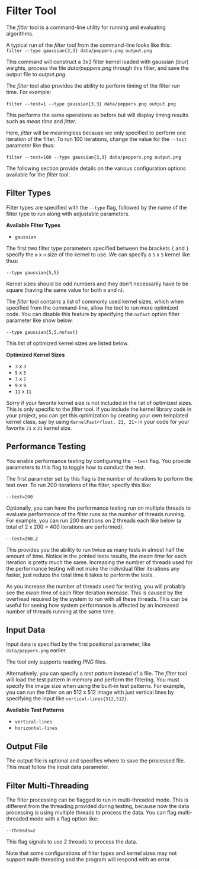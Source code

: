 # Filter Tool
The *fitler* tool is a command-line utility for running and evaluating algorithms.

A typical run of the *filter* tool from the command-line looks like this: \
```filter --type gaussian{3,3} data/peppers.png output.png```

This command will construct a 3x3 filter kernel loaded with gaussian (blur) weights,
process the file *data/peppers.png* through this filter, and save the output file
to *output.png*.

The *filter* tool also provides the ability to perform timing of the filter run time.
For example: \
\
```filter --test=1 --type gaussian{3,3} data/peppers.png output.png```

This performs the same operations as before but will display timing results such
as *mean time* and *jitter*.

Here, *jitter* will be meaningless because we only specified to perform one iteration
of the filter. To run 100 iterations, change the value for the `--test` parameter
like thus: \
\
```filter --test=100 --type gaussian{3,3} data/peppers.png output.png```

The following section provide details on the various configuration options available
for the *filter* tool.

## Filter Types
Filter types are specified with the `--type` flag, followed by the name of the
filter type to run along with adjustable parameters.

__Available Filter Types__
 - `gaussian`

The first two filter type parameters specified between the brackets `{` and `}`
specify the `m` x `n` size of the kernel to use. We can specify a `5` x `5` kernel
like thus: \
\
```--type gaussian{5,5}```

Kernel sizes should be odd numbers and they don't necessarily have to be square
(having the same value for both `m` and `n`).

The *filter* tool contains a list of commonly used kernel sizes, which when specified
from the command-line, allow the tool to run more optimized code. You can disable
this feature by specifying the `nofast` option filter parameter like show below. \
\
```--type gaussian{5,5,nofast}```

This list of optimized kernel sizes are listed below.

__Optimized Kernel Sizes__
 - `3` x `3`
 - `5` x `5`
 - `7` x `7`
 - `9` x `9`
 - `11` x `11`

Sorry if your favorite kernel size is not included in the list of optimized sizes.
This is only specific to the *filter* tool. If you include the kernel library code
in your project, you can get this optimization by creating your own templated
kernel class, say by using `KernelFast<float, 21, 21>` in your code for your favorite
`21` x `21` kernel size.


## Performance Testing
You enable performance testing by configuring the `--test` flag. You provide
parameters to this flag to toggle how to conduct the test.

The first parameter set by this flag is the number of iterations to perform the
test over. To run 200 iterations of the filter, specify this like: \
\
`--test=200`

Optionally, you can have the performance testing run on multiple threads to
evaluate performance of the filter runs as the number of threads running. For
example, you can run 200 iterations on 2 threads each like below (a total of 2 x 200 = 400
iterations are performed). \
\
`--test=200,2`

This provides you the ability to run twice as many tests in almost half the amount
of time. Notice in the printed tests results, the *mean time* for each iteration
is pretty much the same. Increasing the number of threads used for the performance
testing will not make the individual filter iterations any faster, just reduce
the total time it takes to perform the tests.

As you increase the number of threads used for testing, you will probably see the
*mean time* of each filter iteration increase. This is caused by the overhead
required by the system to run with all these threads. This can be useful for
seeing how system performance is affected by an increased number of threads
running at the same time.


## Input Data
Input data is specified by the first positional parameter, like `data/peppers.png`
earlier.

The tool only supports reading *PNG* files.

Alternatively, you can specify a *test pattern* instead of a file. The *filter*
tool will load the test pattern in memory and perform the filtering. You must
specify the image size when using the built-in test patterns. For example, you
can run the filter on an 512 x 512 image with just vertical lines by specifying the input
like `vertical-lines{512,512}`.

__Available Test Patterns__
 - `vertical-lines`
 - `horizontal-lines`

## Output File
The output file is optional and specifies where to save the processed file. This
must follow the input data parameter.


## Filter Multi-Threading
The filter processing can be flagged to run in multi-threaded mode. This is different from
the threading provided during testing, because now the data processing is using multiple
threads to process the data. You can flag multi-threaded mode with a flag option like: \
\
`--threads=2`

This flag signals to use 2 threads to process the data.

Note that some configurations of filter types and kernel sizes may not support multi-threading
and the program will respond with an error.